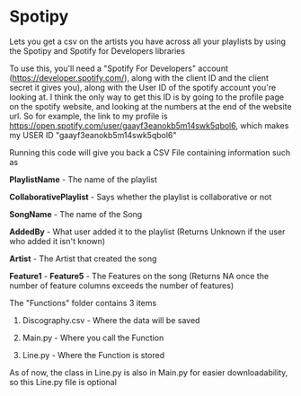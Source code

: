 # Spotipy
Lets you get a csv on the artists you have across all your playlists by using the Spotipy and Spotify for Developers libraries

To use this, you'll need a "Spotify For Developers" account (https://developer.spotify.com/), along with the client ID and the client secret it gives you), along with the User ID of the spotify account you're looking at.
I think the only way to get this ID is by going to the profile page on the spotify website, and looking at the numbers at the end of the website url. So for example, the link to my profile is https://open.spotify.com/user/gaayf3eanokb5m14swk5qbol6, which makes my USER ID "gaayf3eanokb5m14swk5qbol6"

Running this code will give you back a CSV File containing information such as

**PlaylistName** - The name of the playlist

**CollaborativePlaylist** - Says whether the playlist is collaborative or not

**SongName** - The name of the Song

**AddedBy** - What user added it to the playlist (Returns Unknown if the user who added it isn't known)

**Artist** - The Artist that created the song 

**Feature1** - **Feature5** - The Features on the song (Returns NA once the number of feature columns exceeds the number of features)

The "Functions" folder contains 3 items

1) Discography.csv - Where the data will be saved

2) Main.py - Where you call the Function

3) Line.py - Where the Function is stored

As of now, the class in Line.py is also in Main.py for easier downloadability, so this Line.py file is optional
